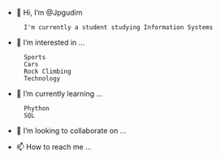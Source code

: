 - 👋 Hi, I’m @Jpgudim

        I'm currently a student studying Information Systems
        
- 👀 I’m interested in ...

        Sports
        Cars
        Rock Climbing
        Technology
        
- 🌱 I’m currently learning ...
  
        Phython
        SQL
        
- 💞️ I’m looking to collaborate on ...
- 📫 How to reach me ...

<!---
Jpgudim/Jpgudim is a ✨ special ✨ repository because its `README.md` (this file) appears on your GitHub profile.
You can click the Preview link to take a look at your changes.
--->
